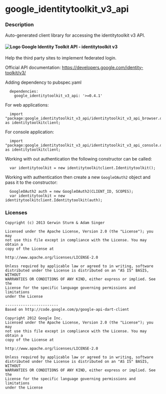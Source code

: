 # google_identitytoolkit_v3_api

### Description

Auto-generated client library for accessing the identitytoolkit v3 API.

#### ![Logo](http://www.google.com/images/icons/product/search-16.gif) Google Identity Toolkit API - identitytoolkit v3

Help the third party sites to implement federated login.

Official API documentation: https://developers.google.com/identity-toolkit/v3/

Adding dependency to pubspec.yaml

```
  dependencies:
    google_identitytoolkit_v3_api: '>=0.4.1'
```

For web applications:

```
  import "package:google_identitytoolkit_v3_api/identitytoolkit_v3_api_browser.dart" as identitytoolkitclient;
```

For console application:

```
  import "package:google_identitytoolkit_v3_api/identitytoolkit_v3_api_console.dart" as identitytoolkitclient;
```

Working with out authentication the following constructor can be called:

```
  var identitytoolkit = new identitytoolkitclient.Identitytoolkit();
```

Working with authentication then create a new `GoogleOAuth2` object and pass it to the constructor:


```
  GoogleOAuth2 auth = new GoogleOAuth2(CLIENT_ID, SCOPES);
  var identitytoolkit = new identitytoolkitclient.Identitytoolkit(auth);
```

### Licenses

```
Copyright (c) 2013 Gerwin Sturm & Adam Singer

Licensed under the Apache License, Version 2.0 (the "License"); you may 
not use this file except in compliance with the License. You may obtain a 
copy of the License at

http://www.apache.org/licenses/LICENSE-2.0

Unless required by applicable law or agreed to in writing, software
distributed under the License is distributed on an "AS IS" BASIS, WITHOUT
WARRANTIES OR CONDITIONS OF ANY KIND, either express or implied. See the
License for the specific language governing permissions and limitations 
under the License

------------------------
Based on http://code.google.com/p/google-api-dart-client

Copyright 2012 Google Inc.
Licensed under the Apache License, Version 2.0 (the "License"); you may 
not use this file except in compliance with the License. You may obtain a
copy of the License at

http://www.apache.org/licenses/LICENSE-2.0

Unless required by applicable law or agreed to in writing, software
distributed under the License is distributed on an "AS IS" BASIS, WITHOUT
WARRANTIES OR CONDITIONS OF ANY KIND, either express or implied. See the
License for the specific language governing permissions and limitations 
under the License

```
